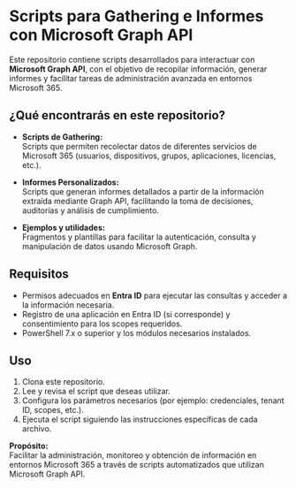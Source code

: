 # Scripts para Gathering e Informes con Microsoft Graph API

Este repositorio contiene scripts desarrollados para interactuar con **Microsoft Graph API**, con el objetivo de recopilar información, generar informes y facilitar tareas de administración avanzada en entornos Microsoft 365.

## ¿Qué encontrarás en este repositorio?

- **Scripts de Gathering:**  
  Scripts que permiten recolectar datos de diferentes servicios de Microsoft 365 (usuarios, dispositivos, grupos, aplicaciones, licencias, etc.).

- **Informes Personalizados:**  
  Scripts que generan informes detallados a partir de la información extraída mediante Graph API, facilitando la toma de decisiones, auditorías y análisis de cumplimiento.

- **Ejemplos y utilidades:**  
  Fragmentos y plantillas para facilitar la autenticación, consulta y manipulación de datos usando Microsoft Graph.

## Requisitos

- Permisos adecuados en **Entra ID** para ejecutar las consultas y acceder a la información necesaria.
- Registro de una aplicación en Entra ID (si corresponde) y consentimiento para los scopes requeridos.
- PowerShell 7.x o superior y los módulos necesarios instalados.

## Uso

1. Clona este repositorio.
2. Lee y revisa el script que deseas utilizar.
3. Configura los parámetros necesarios (por ejemplo: credenciales, tenant ID, scopes, etc.).
4. Ejecuta el script siguiendo las instrucciones específicas de cada archivo.

**Propósito:**  
Facilitar la administración, monitoreo y obtención de información en entornos Microsoft 365 a través de scripts automatizados que utilizan Microsoft Graph API.

